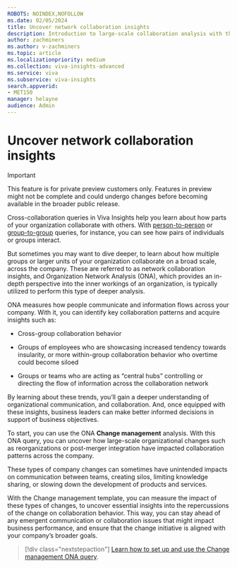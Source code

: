```yaml
---
ROBOTS: NOINDEX,NOFOLLOW
ms.date: 02/05/2024
title: Uncover network collaboration insights
description: Introduction to large-scale collaboration analysis with the organizational network analysis or ONA query tool.
author: zachminers
ms.author: v-zachminers
ms.topic: article
ms.localizationpriority: medium 
ms.collection: viva-insights-advanced 
ms.service: viva 
ms.subservice: viva-insights 
search.appverid: 
- MET150 
manager: helayne
audience: Admin
---
```


# Uncover network collaboration insights

>[!IMPORTANT]
> This feature is for private preview customers only. Features in preview might not be complete and could undergo changes before becoming available in the broader public release.

Cross-collaboration queries in Viva Insights help you learn about how parts of your organization collaborate with others. With [person-to-person](./cross-collaboration-p2p.md) or [group-to-group](./cross-collaboration-g2g.md) queries, for instance, you can see how pairs of individuals or groups interact.

But sometimes you may want to dive deeper, to learn about how multiple groups or larger units of your organization collaborate on a broad scale, across the company. These are referred to as network collaboration insights, and Organization Network Analysis (ONA), which provides an in-depth perspective into the inner workings of an organization, is typically utilized to perform this type of deeper analysis.

ONA measures how people communicate and information flows across your company. With it, you can identify key collaboration patterns and acquire insights such as:

* Cross-group collaboration behavior

* Groups of employees who are showcasing increased tendency towards insularity, or more within-group collaboration behavior who overtime could become siloed

* Groups or teams who are acting as “central hubs” controlling or directing the flow of information across the collaboration network

By learning about these trends, you’ll gain a deeper understanding of organizational communication, and collaboration. And, once equipped with these insights, business leaders can make better informed decisions in support of business objectives.  

To start, you can use the ONA **Change management** analysis. With this ONA query, you can uncover how large-scale organizational changes such as reorganizations or post-merger integration have impacted collaboration patterns across the company.

These types of company changes can sometimes have unintended impacts on communication between teams, creating silos, limiting knowledge sharing, or slowing down the development of products and services.  

With the Change management template, you can measure the impact of these types of changes, to uncover essential insights into the repercussions of the change on collaboration behavior. This way, you can stay ahead of any emergent communication or collaboration issues that might impact business performance, and ensure that the change initiative is aligned with your company’s broader goals.

> [!div class="nextstepaction"]
> [Learn how to set up and use the Change management ONA query](change-management-queries.md).